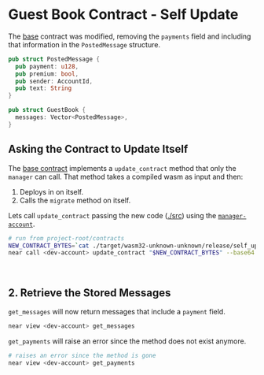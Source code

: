 # Guest Book Contract - Self Update

The [base](../base) contract was modified, removing the `payments` field and including that information
in the `PostedMessage` structure.

```rust
pub struct PostedMessage {
  pub payment: u128, 
  pub premium: bool, 
  pub sender: AccountId,
  pub text: String
}

pub struct GuestBook {
  messages: Vector<PostedMessage>,
}
```

## Asking the Contract to Update Itself

The [base contract](../base/) implements a `update_contract` method that only the `manager` can call. That method takes
a compiled wasm as input and then:
1. Deploys in on itself.
2. Calls the `migrate` method on itself.

Lets call `update_contract` passing the new code ([./src](./src/)) using the [`manager-account`](../base/README.md#1-build-and-deploy-the-contract).

```bash
# run from project-root/contracts
NEW_CONTRACT_BYTES=`cat ./target/wasm32-unknown-unknown/release/self_update.wasm | base64`
near call <dev-account> update_contract "$NEW_CONTRACT_BYTES" --base64 --accountId <manager-account>
```
<br />

## 2. Retrieve the Stored Messages
`get_messages` will now return messages that include a `payment` field.

```bash
near view <dev-account> get_messages
```

`get_payments` will raise an error since the method does not exist anymore.

```bash
# raises an error since the method is gone
near view <dev-account> get_payments
```